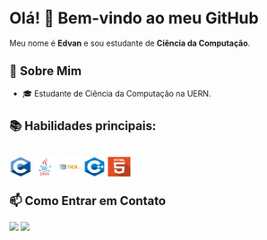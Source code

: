 # Olá! 👋 Bem-vindo ao meu GitHub

Meu nome é **Edvan** e sou estudante de **Ciência da Computação**. 

## 🚀 Sobre Mim
- 🎓 Estudante de Ciência da Computação na UERN.

  
## 📚 Habilidades principais:

<div style="display: inline_block"><br>
  <img align="center" alt="C" height="35" width="40" src="https://github.com/octavio-oi/Language-Logo-List/blob/main/background%20white/small/C.png">
  <img align="center" alt="Java" height="35" width="40" src="https://github.com/octavio-oi/Language-Logo-List/blob/main/background%20white/small/JAVA.png">
  <img align="center" alt="SQL" height="35" width="40" src="https://github.com/octavio-oi/Language-Logo-List/blob/main/background%20white/small/SQL.png">
  <img align="center" alt="SQL" height="35" width="40" src="https://github.com/octavio-oi/Language-Logo-List/blob/main/background%20white/small/C%2B%2B.png">
  <img align="center" alt="SQL" height="35" width="40" src="https://github.com/octavio-oi/Language-Logo-List/blob/main/background%20white/small/HTML.png">
  

</div>
  
  ## 📫 Como Entrar em Contato
 
<div> 
  <a href="https://www.instagram.com/edvan_sll/profilecard/?igsh=OXFnOGNwZ2s2eDhh" target="_blank"><img src="https://img.shields.io/badge/-Instagram-%23E4405F?style=for-the-badge&logo=instagram&logoColor=white" target="_blank"></a>
  <a href="" target="_blank"><img src="https://img.shields.io/badge/-LinkedIn-%230077B5?style=for-the-badge&logo=linkedin&logoColor=white" target="_blank"></a>
  
</div>
